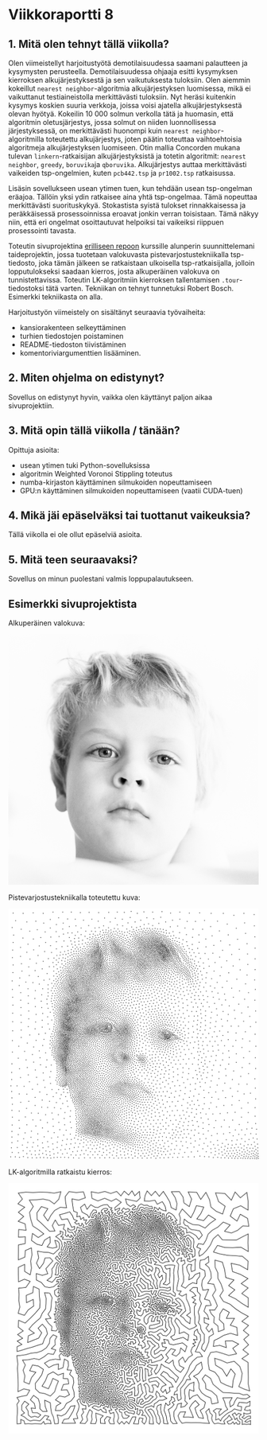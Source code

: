# Viikkoraportti 8

## 1. Mitä olen tehnyt tällä viikolla?

Olen viimeistellyt harjoitustyötä demotilaisuudessa saamani palautteen ja kysymysten perusteella. Demotilaisuudessa ohjaaja esitti kysymyksen kierroksen alkujärjestyksestä ja sen vaikutuksesta tuloksiin. Olen aiemmin kokeillut `nearest neighbor`-algoritmia alkujärjestyksen luomisessa, mikä ei vaikuttanut testiaineistolla merkittävästi tuloksiin. Nyt heräsi kuitenkin kysymys koskien suuria verkkoja, joissa voisi ajatella alkujärjestyksestä olevan hyötyä. Kokeilin 10 000 solmun verkolla tätä ja huomasin, että algoritmin oletusjärjestys, jossa solmut on niiden luonnollisessa järjestyksessä, on merkittävästi huonompi kuin `nearest neighbor`-algoritmilla toteutettu alkujärjestys, joten päätin toteuttaa vaihtoehtoisia algoritmeja alkujärjestyksen luomiseen. Otin mallia Concorden mukana tulevan `linkern`-ratkaisijan alkujärjestyksistä ja totetin algoritmit: `nearest neighbor`, `greedy`, `boruvika`ja `qboruvika`. Alkujärjestys auttaa merkittävästi vaikeiden tsp-ongelmien, kuten `pcb442.tsp` ja `pr1002.tsp` ratkaisussa. 

Lisäsin sovellukseen usean ytimen tuen, kun tehdään usean tsp-ongelman eräajoa. Tällöin yksi ydin ratkaisee aina yhtä tsp-ongelmaa. Tämä nopeuttaa merkittävästi suorituskykyä. Stokastista syistä tulokset rinnakkaisessa ja peräkkäisessä prosessoinnissa eroavat jonkin verran toisistaan. Tämä näkyy niin, että eri ongelmat osoittautuvat helpoiksi tai vaikeiksi riippuen prosessointi tavasta. 

Toteutin sivuprojektina [erilliseen repoon](https://github.com/jtompuri/weighted-voronoi-stippling) kurssille alunperin suunnittelemani taideprojektin, jossa tuotetaan valokuvasta pistevarjostustekniikalla tsp-tiedosto, joka tämän jälkeen se ratkaistaan ulkoisella tsp-ratkaisijalla, jolloin lopputulokseksi saadaan kierros, josta alkuperäinen valokuva on tunnistettavissa. Toteutin LK-algoritmiin kierroksen tallentamisen `.tour`-tiedostoksi tätä varten. Tekniikan on tehnyt tunnetuksi Robert Bosch. Esimerkki tekniikasta on alla. 

Harjoitustyön viimeistely on sisältänyt seuraavia työvaiheita:
- kansiorakenteen selkeyttäminen
- turhien tiedostojen poistaminen
- README-tiedoston tiivistäminen
- komentoriviargumenttien lisääminen. 

## 2. Miten ohjelma on edistynyt?

Sovellus on edistynyt hyvin, vaikka olen käyttänyt paljon aikaa sivuprojektiin.

## 3. Mitä opin tällä viikolla / tänään?

Opittuja asioita:
- usean ytimen tuki Python-sovelluksissa
- algoritmin Weighted Voronoi Stippling toteutus
- numba-kirjaston käyttäminen silmukoiden nopeuttamiseen
- GPU:n käyttäminen silmukoiden nopeuttamiseen (vaatii CUDA-tuen)  

## 4. Mikä jäi epäselväksi tai tuottanut vaikeuksia? 

Tällä viikolla ei ole ollut epäselviä asioita.

## 5. Mitä teen seuraavaksi?

Sovellus on minun puolestani valmis loppupalautukseen. 

## Esimerkki sivuprojektista

Alkuperäinen valokuva:

![Alkuperäinen valokuva](/images/example-1024px.png)

Pistevarjostustekniikalla toteutettu kuva:

![Pistevarjostustekniikka](/images/stippling_example-1024px_10000.png)

LK-algoritmilla ratkaistu kierros:

![Ratkaistu kierros](/images/example-1024px_10000.png)
